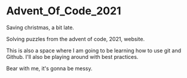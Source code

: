 # Advent_Of_Code_2021
Saving christmas, a bit late.

Solving puzzles from the advent of code, 2021, website. 

This is also a space where I am going to be learning how to use git and Github. I'll also be playing around with best practices. 

Bear with me, it's gonna be messy.
